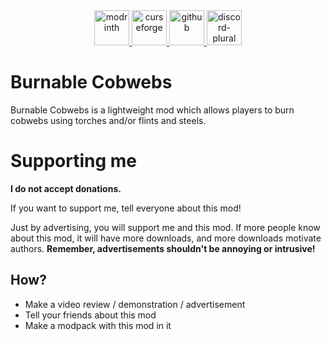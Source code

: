 <div align="center">
    <a href="https://modrinth.com/mod/burnable-cobwebs">
        <img alt="modrinth" height="56" src="https://cdn.jsdelivr.net/npm/@intergrav/devins-badges@3/assets/cozy-minimal/available/modrinth_vector.svg">
    </a>
    <a href="https://www.curseforge.com/minecraft/mc-mods/burnable-cobwebs">
        <img alt="curseforge" height="56" src="https://cdn.jsdelivr.net/npm/@intergrav/devins-badges@3/assets/cozy-minimal/available/curseforge_vector.svg">
    </a>
    <a href="https://github.com/Raik176/burnable-cobwebs">
        <img alt="github" height="56" src="https://cdn.jsdelivr.net/npm/@intergrav/devins-badges@3/assets/cozy-minimal/available/github_vector.svg">
    </a>
    <a href="https://discord.gg/FpEReTJbSA">
        <img alt="discord-plural" height="56" src="https://cdn.jsdelivr.net/npm/@intergrav/devins-badges@3/assets/cozy-minimal/social/discord-plural_vector.svg">
    </a>
</div>


# Burnable Cobwebs
Burnable Cobwebs is a lightweight mod which allows players to burn cobwebs using torches and/or flints and steels.

# Supporting me
**I do not accept donations.**

If you want to support me, tell everyone about this mod!

Just by advertising, you will support me and this mod. If more people know about this mod, it will have more downloads, and more downloads motivate authors. **Remember, advertisements shouldn't be annoying or intrusive!**

## How?
  * Make a video review / demonstration / advertisement
  * Tell your friends about this mod
  * Make a modpack with this mod in it
